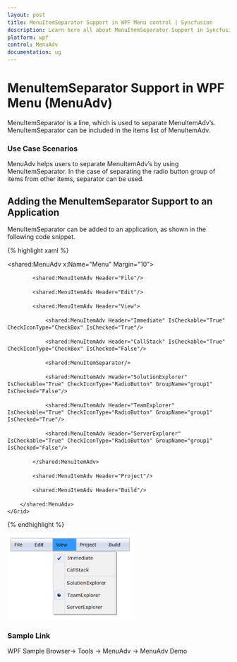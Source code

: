 ```yaml
---
layout: post
title: MenuItemSeparator Support in WPF Menu control | Syncfusion
description: Learn here all about MenuItemSeparator Support in Syncfusion WPF Menu (MenuAdv) control, its elements and more.
platform: wpf
control: MenuAdv
documentation: ug
---
```


# MenuItemSeparator Support in WPF Menu (MenuAdv)

MenuItemSeparator is a line, which is used to separate MenuItemAdv’s. MenuItemSeparator can be included in the items list of MenuItemAdv.  

### Use Case Scenarios

MenuAdv helps users to separate MenuItemAdv’s by using MenuItemSeparator. In the case of separating the radio button group of items from other items, separator can be used.

## Adding the MenuItemSeparator Support to an Application 

MenuItemSeparator can be added to an application, as shown in the following code snippet.

{% highlight xaml %}

<Window x:Class="MenuAdv.MainWindow"
        xmlns="http://schemas.microsoft.com/winfx/2006/xaml/presentation"
        xmlns:x="http://schemas.microsoft.com/winfx/2006/xaml"
        xmlns:d="http://schemas.microsoft.com/expression/blend/2008"
        xmlns:mc="http://schemas.openxmlformats.org/markup-compatibility/2006"
        xmlns:local="clr-namespace:Toolbar" xmlns:shared="http://schemas.syncfusion.com/wpf"
        mc:Ignorable="d"
        Title="Window1" Height="450" Width="800">
    <Grid>
        <shared:MenuAdv x:Name="Menu" Margin="10">

            <shared:MenuItemAdv Header="File"/>

            <shared:MenuItemAdv Header="Edit"/>

            <shared:MenuItemAdv Header="View">

                <shared:MenuItemAdv Header="Immediate" IsCheckable="True" CheckIconType="CheckBox" IsChecked="True"/>

                <shared:MenuItemAdv Header="CallStack" IsCheckable="True" CheckIconType="CheckBox" IsChecked="False"/>

                <shared:MenuItemSeparator/>

                <shared:MenuItemAdv Header="SolutionExplorer" IsCheckable="True" CheckIconType="RadioButton" GroupName="group1" IsChecked="False"/>

                <shared:MenuItemAdv Header="TeamExplorer" IsCheckable="True" CheckIconType="RadioButton" GroupName="group1" IsChecked="True"/>

                <shared:MenuItemAdv Header="ServerExplorer" IsCheckable="True" CheckIconType="RadioButton" GroupName="group1" IsChecked="False"/>

            </shared:MenuItemAdv>

            <shared:MenuItemAdv Header="Project"/>

            <shared:MenuItemAdv Header="Build"/>

        </shared:MenuAdv>
    </Grid>
</Window>


{% endhighlight %}

![MenuItemSeparator support in WPF MenuAdv](MenuItemSeparator-Support_images/MenuItemSeparator-Support_img1.png)



### Sample Link

WPF Sample Browser-> Tools -> MenuAdv -> MenuAdv Demo

